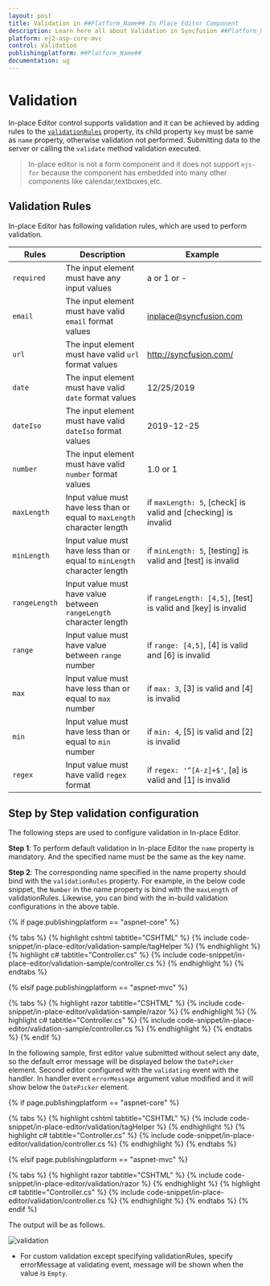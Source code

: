 ```yaml
---
layout: post
title: Validation in ##Platform_Name## In Place Editor Component
description: Learn here all about Validation in Syncfusion ##Platform_Name## In Place Editor component of Syncfusion Essential JS 2 and more.
platform: ej2-asp-core-mvc
control: Validation
publishingplatform: ##Platform_Name##
documentation: ug
---
```



# Validation

In-place Editor control supports validation and it can be achieved by adding rules to the [`validationRules`](https://help.syncfusion.com/cr/aspnetcore-js2/Syncfusion.EJ2.InPlaceEditor.InPlaceEditor.html#Syncfusion_EJ2_InPlaceEditor_InPlaceEditor_ValidationRules) property, its child property `key` must be same as `name` property, otherwise validation not performed. Submitting data to the server or calling the `validate` method validation executed.

> In-place editor is not a form component and it does not support `ejs-for` because the component has embedded into many other components like calendar,textboxes,etc.

## Validation Rules

In-place Editor has following validation rules, which are used to perform validation.

| Rules | Description | Example |
|------|------|------|
| `required` | The input element must have any input values | a or 1 or - |
| `email` | The input element must have valid `email` format values | <inplace@syncfusion.com> |
| `url` | The  input element must have valid `url` format values| <http://syncfusion.com/> |
| `date` | The  input element must have valid `date` format values | 12/25/2019 |
| `dateIso` | The  input element must have valid `dateIso` format values | 2019-12-25 |
| `number` | The  input element must have valid `number` format values | 1.0 or 1 |
| `maxLength` | Input value must have less than or equal to `maxLength` character length | if `maxLength: 5`, [check] is valid and [checking] is invalid |
| `minLength` | Input value must have less than or equal to `minLength` character length | if `minLength: 5`, [testing] is valid and [test] is invalid |
| `rangeLength` | Input value must have value between `rangeLength` character length | if `rangeLength: [4,5]`, [test] is valid and [key] is invalid
| `range` | Input value must have value between `range` number | if `range: [4,5]`, [4] is valid and [6] is invalid |
| `max` | Input value must have less than or equal to `max` number | if `max: 3`, [3] is valid and [4] is invalid |
| `min` | Input value must have less than or equal to `min` number | if `min: 4`, [5] is valid and [2] is invalid |
| `regex` | Input value must have valid `regex` format | if `regex: '^[A-z]+$'`, [a] is valid and [1] is invalid |

## Step by Step validation configuration

The following steps are used to configure validation in In-place Editor.

**Step 1**: To perform default validation in In-place Editor the `name` property is mandatory. And the specified name must be the same as the key name.

**Step 2**:  The corresponding name specified in the name property should bind with the `validationRules` property. For example, in the below code snippet, the `Number`  in the name property is bind with the `maxLength`  of validationRules.  Likewise, you can bind with the in-build validation configurations in the above table.

{% if page.publishingplatform == "aspnet-core" %}

{% tabs %}
{% highlight cshtml tabtitle="CSHTML" %}
{% include code-snippet/in-place-editor/validation-sample/tagHelper %}
{% endhighlight %}
{% highlight c# tabtitle="Controller.cs" %}
{% include code-snippet/in-place-editor/validation-sample/controller.cs %}
{% endhighlight %}
{% endtabs %}

{% elsif page.publishingplatform == "aspnet-mvc" %}

{% tabs %}
{% highlight razor tabtitle="CSHTML" %}
{% include code-snippet/in-place-editor/validation-sample/razor %}
{% endhighlight %}
{% highlight c# tabtitle="Controller.cs" %}
{% include code-snippet/in-place-editor/validation-sample/controller.cs %}
{% endhighlight %}
{% endtabs %}
{% endif %}



In the following sample, first editor value submitted without select any date, so the default error message will be displayed below the `DatePicker` element. Second editor configured with the `validating` event with the handler. In handler event `errorMessage` argument value modified and it will show below the `DatePicker` element.

{% if page.publishingplatform == "aspnet-core" %}

{% tabs %}
{% highlight cshtml tabtitle="CSHTML" %}
{% include code-snippet/in-place-editor/validation/tagHelper %}
{% endhighlight %}
{% highlight c# tabtitle="Controller.cs" %}
{% include code-snippet/in-place-editor/validation/controller.cs %}
{% endhighlight %}
{% endtabs %}

{% elsif page.publishingplatform == "aspnet-mvc" %}

{% tabs %}
{% highlight razor tabtitle="CSHTML" %}
{% include code-snippet/in-place-editor/validation/razor %}
{% endhighlight %}
{% highlight c# tabtitle="Controller.cs" %}
{% include code-snippet/in-place-editor/validation/controller.cs %}
{% endhighlight %}
{% endtabs %}
{% endif %}



The output will be as follows.

![validation](./images/validation.PNG)

* For custom validation except specifying validationRules, specify errorMessage at validating event, message will be shown when the value is `Empty`.